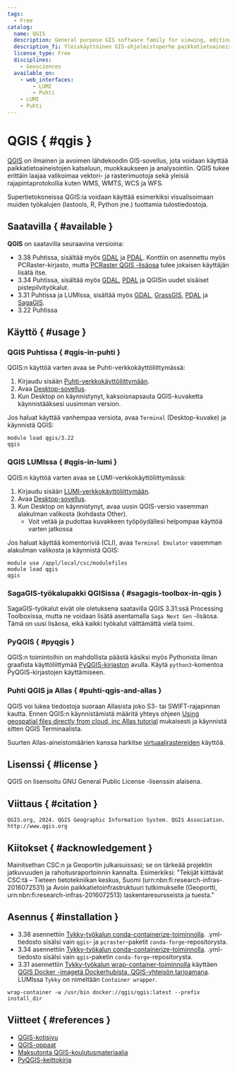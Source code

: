 ```yaml
---
tags:
  - Free
catalog:
  name: QGIS
  description: General purpose GIS software family for viewing, editing and analysing geospatial data
  description_fi: Yleiskäyttöinen GIS-ohjelmistoperhe paikkatietoaineistojen tarkasteluun, muokkaamiseen ja analysointiin
  license_type: Free
  disciplines:
    - Geosciences
  available_on:
    - web_interfaces:
        - LUMI
        - Puhti
    - LUMI
    - Puhti
---
```


# QGIS { #qgis }

[QGIS](https://qgis.org/en/site/) on ilmainen ja avoimen lähdekoodin GIS-sovellus, jota voidaan käyttää paikkatietoaineistojen katseluun, muokkaukseen ja analysointiin. QGIS tukee erittäin laajaa valikoimaa vektori- ja rasterimuotoja sekä yleisiä rajapintaprotokollia kuten WMS, WMTS, WCS ja WFS. 

Supertietokoneissa QGIS:ia voidaan käyttää esimerkiksi visualisoimaan muiden työkalujen (lastools, R, Python jne.) tuottamia tulostiedostoja.


## Saatavilla { #available }

__QGIS__ on saatavilla seuraavina versioina:

* 3.38 Puhtissa, sisältää myös [GDAL](gdal.md) ja [PDAL](pdal.md). Konttiin on asennettu myös PCRaster-kirjasto, mutta [PCRaster QGIS -lisäosa](https://jvdkwast.github.io/qgis-processing-pcraster/) tulee jokaisen käyttäjän lisätä itse.
* 3.34 Puhtissa, sisältää myös [GDAL](gdal.md), [PDAL](pdal.md) ja QGISin uudet sisäiset pistepilvityökalut.
* 3.31 Puhtissa ja LUMIssa, sisältää myös [GDAL](gdal.md), [GrassGIS](grass.md), [PDAL](pdal.md) ja [SagaGIS](saga-gis.md). 
* 3.22 Puhtissa

## Käyttö { #usage }

### QGIS Puhtissa { #qgis-in-puhti }

QGIS:n käyttöä varten avaa se Puhti-verkkokäyttöliittymässä:

1. Kirjaudu sisään [Puhti-verkkokäyttöliittymään](https://puhti.csc.fi). 
2. Avaa [Desktop-sovellus](../computing/webinterface/desktop.md). 
3. Kun Desktop on käynnistynyt, kaksoisnapsauta QGIS-kuvaketta käynnistääksesi uusimman version.

Jos haluat käyttää vanhempaa versiota, avaa `Terminal` (Desktop-kuvake) ja käynnistä QGIS:

```
module load qgis/3.22
qgis
```

### QGIS LUMIssa { #qgis-in-lumi }

QGIS:n käyttöä varten avaa se LUMI-verkkokäyttöliittymässä:

1. Kirjaudu sisään [LUMI-verkkokäyttöliittymään](https://lumi.csc.fi). 
2. Avaa [Desktop-sovellus](https://docs.lumi-supercomputer.eu/runjobs/webui/desktop/). 
3. Kun Desktop on käynnistynyt, avaa uusin QGIS-versio vasemman alakulman valikosta (kohdasta Other).
    * Voit vetää ja pudottaa kuvakkeen työpöydällesi helpompaa käyttöä varten jatkossa

Jos haluat käyttää komentoriviä (CLI), avaa `Terminal Emulator` vasemman alakulman valikosta ja käynnistä QGIS:

```
module use /appl/local/csc/modulefiles
module load qgis
qgis
```

### SagaGIS-työkalupakki QGISissa { #sagagis-toolbox-in-qgis }

SagaGIS-työkalut eivät ole oletuksena saatavilla QGIS 3.31:ssä Processing Toolboxissa, mutta ne voidaan lisätä asentamalla `Saga Next Gen` -lisäosa. Tämä on uusi lisäosa, eikä kaikki työkalut välttämättä vielä toimi.  

### PyQGIS { #pyqgis }

QGIS:n toimintoihin on mahdollista päästä käsiksi myös Pythonista ilman graafista käyttöliittymää [PyQGIS-kirjaston](https://docs.qgis.org/testing/en/docs/pyqgis_developer_cookbook/) avulla. Käytä `python3`-komentoa PyQGIS-kirjastojen käyttämiseen.


### Puhti QGIS ja Allas { #puhti-qgis-and-allas }

QGIS voi lukea tiedostoja suoraan Allasista joko S3- tai SWIFT-rajapinnan kautta. Ennen QGIS:n käynnistämistä määritä yhteys ohjeen [Using geospatial files directly from cloud, inc Allas tutorial](../support/tutorials/gis/gdal_cloud.md) mukaisesti ja käynnistä sitten QGIS Terminaalista.

Suurten Allas-aineistomäärien kanssa harkitse [virtuaalirastereiden](https://research.csc.fi/virtual_rasters) käyttöä. 

## Lisenssi { #license }

QGIS on lisensoitu GNU General Public License -lisenssin alaisena.

## Viittaus { #citation }

```QGIS.org, 2024. QGIS Geographic Information System. QGIS Association. http://www.qgis.org```



## Kiitokset { #acknowledgement }

Mainitsethan CSC:n ja Geoportin julkaisuissasi; se on tärkeää projektin jatkuvuuden ja rahoitusraportoinnin kannalta.
Esimerkiksi: "Tekijät kiittävät CSC:tä – Tieteen tietotekniikan keskus, Suomi (urn:nbn:fi:research-infras-2016072531) ja Avoin paikkatietoinfrastruktuuri tutkimukselle (Geoportti, urn:nbn:fi:research-infras-2016072513) laskentaresursseista ja tuesta."


## Asennus { #installation }
* 3.38 asennettiin [Tykky-työkalun conda-containerize-toiminnolla](../computing/containers/tykky.md#conda-based-installation). .yml-tiedosto sisälsi vain `qgis`- ja `pcraster`-paketit `conda-forge`-repositorysta.
* 3.34 asennettiin [Tykky-työkalun conda-containerize-toiminnolla](../computing/containers/tykky.md#conda-based-installation). .yml-tiedosto sisälsi vain `qgis`-paketin `conda-forge`-repositorysta.
* 3.31 asennettiin [Tykky-työkalun wrap-container-toiminnolla](../computing/containers/tykky.md#container-based-installations) käyttäen [QGIS Docker -imagetä Dockerhubista, QGIS-yhteisön tarjoamana](https://hub.docker.com/r/qgis/qgis). LUMIssa `Tykky` on nimeltään `Container wrapper`.

`wrap-container -w /usr/bin docker://qgis/qgis:latest --prefix install_dir`


## Viitteet { #references }

* [QGIS-kotisivu](https://www.qgis.org/)
* [QGIS-oppaat](https://www.qgistutorials.com/en/)
* [Maksutonta QGIS-koulutusmateriaalia](https://qgis.org/en/site/forusers/trainingmaterial/index.html)
* [PyQGIS-keittokirja](https://docs.qgis.org/testing/en/docs/pyqgis_developer_cookbook/)